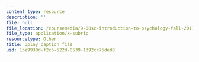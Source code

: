 ```yaml
---
content_type: resource
description: ''
file: null
file_location: /coursemedia/9-00sc-introduction-to-psychology-fall-2011/1be9930df2c5522d85391392cc75ded8_2fbrl6WoIyo.vtt
file_type: application/x-subrip
resourcetype: Other
title: 3play caption file
uid: 1be9930d-f2c5-522d-8539-1392cc75ded8
---
```

